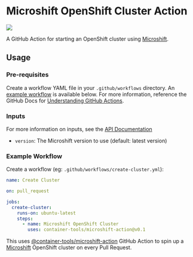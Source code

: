 # Microshift OpenShift Cluster Action

[![](https://github.com/container-tools/microshift-action/workflows/Test/badge.svg?branch=main)](https://github.com/container-tools/microshift-action/actions)

A GitHub Action for starting an OpenShift cluster using [Microshift](https://github.com/redhat-et/microshift).

## Usage

### Pre-requisites

Create a workflow YAML file in your `.github/workflows` directory. An [example workflow](#example-workflow) is available below.
For more information, reference the GitHub Docs for [Understanding GitHub Actions](https://docs.github.com/en/actions/learn-github-actions/understanding-github-actions).

### Inputs

For more information on inputs, see the [API Documentation](https://developer.github.com/v3/repos/releases/#input)

- `version`: The Microshift version to use (default: latest version)

### Example Workflow

Create a workflow (eg: `.github/workflows/create-cluster.yml`):

```yaml
name: Create Cluster

on: pull_request

jobs:
  create-cluster:
    runs-on: ubuntu-latest
    steps:
      - name: Microshift OpenShift Cluster
        uses: container-tools/microshift-action@v0.1
```

This uses [@container-tools/microshift-action](https://www.github.com/container-tools/microshift-action) GitHub Action to spin up a [Microshift](https://github.com/redhat-et/microshift) OpenShift cluster on every Pull Request.
